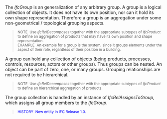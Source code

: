 The _IfcGroup_ is an generalization of any arbitrary group. A group is a logical collection of objects. It does not have its own position, nor can it hold its own shape representation. Therefore a group is an aggregation under some non-geometrical / topological grouping aspects.

> <small>NOTE&nbsp; Use <i>IfcRelDecomposes</i>
together with the appropriate subtypes of <i>IfcProduct</i>
to define an aggregation of products that may have its own position and
shape representation.<br>
EXAMPLE&nbsp; An example for a group
is the system, since it groups elements under the aspect of their role,
regardless of their position in a building.</small>

A group can hold any collection of objects (being&nbsp;products, processes, controls, resources, actors or other groups). Thus groups can be nested. An object can be part of zero, one, or many groups. Grouping relationships are not required to be hierarchical.

> <small>NOTE&nbsp; Use <i>IfcRelDecomposes</i>
together with the appropriate subtypes of <i>IfcProduct</i>
to define an hierarchical aggregation of products.</small>

The group collection is handled by an instance of _IfcRelAssignsToGroup_, which assigns all group members to the _IfcGroup_.

> <small><font color="#0000ff">HISTORY&nbsp;
New entity in IFC Release 1.0.</font></small>
>